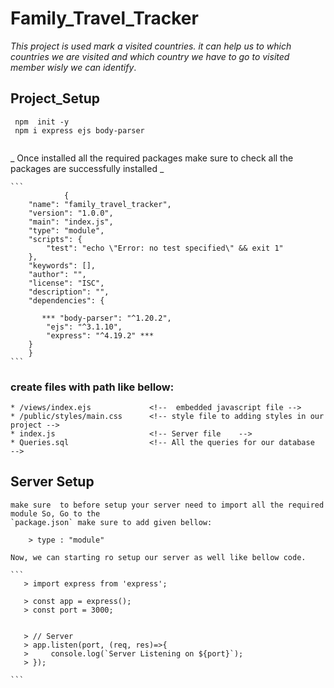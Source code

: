 # Family_Travel_Tracker

_This project is used mark a visited countries. it can help us to which countries we are visited and which country we have to go to visited member wisly we can identify_.

## Project_Setup

```
 npm  init -y  
 npm i express ejs body-parser
 
```
_ Once installed all the required packages make sure to check all the packages are successfully installed _

    ```
                {
        "name": "family_travel_tracker",
        "version": "1.0.0",
        "main": "index.js",
        "type": "module",
        "scripts": {
            "test": "echo \"Error: no test specified\" && exit 1"
        },
        "keywords": [],
        "author": "",
        "license": "ISC",
        "description": "",
        "dependencies": {

           *** "body-parser": "^1.20.2",         
            "ejs": "^3.1.10",
            "express": "^4.19.2" ***
        }
        }
    ```

### create files with path like bellow:

    * /views/index.ejs             <!--  embedded javascript file -->
    * /public/styles/main.css      <!-- style file to adding styles in our project -->
    * index.js                     <!-- Server file    -->
    * Queries.sql                  <!-- All the queries for our database  -->

## Server Setup
    make sure  to before setup your server need to import all the required module So, Go to the 
    `package.json` make sure to add given bellow:
    
        > type : "module"

    Now, we can starting ro setup our server as well like bellow code.

    ```
       > import express from 'express';

       > const app = express();
       > const port = 3000;


       > // Server 
       > app.listen(port, (req, res)=>{
       >     console.log(`Server Listening on ${port}`);
       > });
       
    ```